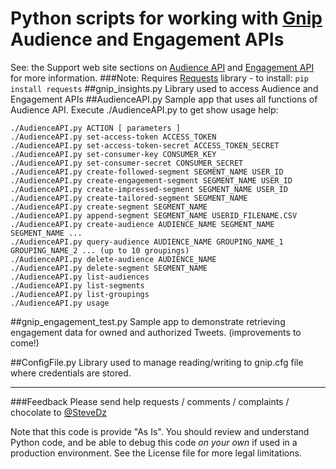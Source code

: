# Python scripts for working with [Gnip](www.gnip.com) Audience and Engagement APIs
See:  the Support web site sections on [Audience API](http://support.gnip.com/apis/audience_api/) and [Engagement API](http://support.gnip.com/apis/engagement_api/) for more information.
###Note: Requires [Requests](http://docs.python-requests.org/en/master/) library - to install: 
`pip install requests`
##gnip_insights.py
Library used to access Audience and Engagement APIs
##AudienceAPI.py
Sample app that uses all functions of Audience API.  Execute ./AudienceAPI.py to get show usage help:

```
./AudienceAPI.py ACTION [ parameters ]
./AudienceAPI.py set-access-token ACCESS_TOKEN
./AudienceAPI.py set-access-token-secret ACCESS_TOKEN_SECRET
./AudienceAPI.py set-consumer-key CONSUMER_KEY
./AudienceAPI.py set-consumer-secret CONSUMER_SECRET
./AudienceAPI.py create-followed-segment SEGMENT_NAME USER_ID
./AudienceAPI.py create-engagement-segment SEGMENT_NAME USER_ID
./AudienceAPI.py create-impressed-segment SEGMENT_NAME USER_ID
./AudienceAPI.py create-tailored-segment SEGMENT_NAME
./AudienceAPI.py create-segment SEGMENT_NAME
./AudienceAPI.py append-segment SEGMENT_NAME USERID_FILENAME.CSV
./AudienceAPI.py create-audience AUDIENCE_NAME SEGMENT_NAME SEGMENT_NAME ...
./AudienceAPI.py query-audience AUDIENCE_NAME GROUPING_NAME_1 GROUPING_NAME_2 ... (up to 10 groupings) 
./AudienceAPI.py delete-audience AUDIENCE_NAME
./AudienceAPI.py delete-segment SEGMENT_NAME
./AudienceAPI.py list-audiences
./AudienceAPI.py list-segments
./AudienceAPI.py list-groupings
./AudienceAPI.py usage
```

##gnip\_engagement\_test.py
Sample app to demonstrate retrieving engagement data for owned and authorized Tweets.  (improvements to come!)

##ConfigFile.py
Library used to manage reading/writing to gnip.cfg file where credentials are stored.

---
###Feedback
Please send help requests / comments / complaints / chocolate to [@SteveDz](stevedz@twitter.com)

Note that this code is provide "As Is".  You should review and understand Python code, and be able to debug this code _on your own_ if used in a production environment.  See the License file for more legal limitations.
